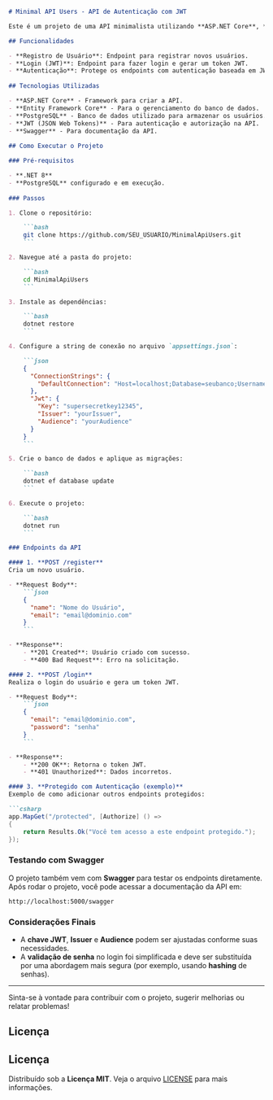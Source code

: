 ```markdown
# Minimal API Users - API de Autenticação com JWT

Este é um projeto de uma API minimalista utilizando **ASP.NET Core**, **Entity Framework** e **JWT Authentication** para gerenciar usuários e autenticação com tokens JWT.

## Funcionalidades

- **Registro de Usuário**: Endpoint para registrar novos usuários.
- **Login (JWT)**: Endpoint para fazer login e gerar um token JWT.
- **Autenticação**: Protege os endpoints com autenticação baseada em JWT.
  
## Tecnologias Utilizadas

- **ASP.NET Core** - Framework para criar a API.
- **Entity Framework Core** - Para o gerenciamento do banco de dados.
- **PostgreSQL** - Banco de dados utilizado para armazenar os usuários.
- **JWT (JSON Web Tokens)** - Para autenticação e autorização na API.
- **Swagger** - Para documentação da API.
  
## Como Executar o Projeto

### Pré-requisitos

- **.NET 8**
- **PostgreSQL** configurado e em execução.
  
### Passos

1. Clone o repositório:

    ```bash
    git clone https://github.com/SEU_USUARIO/MinimalApiUsers.git
    ```

2. Navegue até a pasta do projeto:

    ```bash
    cd MinimalApiUsers
    ```

3. Instale as dependências:

    ```bash
    dotnet restore
    ```

4. Configure a string de conexão no arquivo `appsettings.json`:

    ```json
    {
      "ConnectionStrings": {
        "DefaultConnection": "Host=localhost;Database=seubanco;Username=seuusuario;Password=suasenha"
      },
      "Jwt": {
        "Key": "supersecretkey12345", 
        "Issuer": "yourIssuer",
        "Audience": "yourAudience"
      }
    }
    ```

5. Crie o banco de dados e aplique as migrações:

    ```bash
    dotnet ef database update
    ```

6. Execute o projeto:

    ```bash
    dotnet run
    ```

### Endpoints da API

#### 1. **POST /register**
Cria um novo usuário.

- **Request Body**:
    ```json
    {
      "name": "Nome do Usuário",
      "email": "email@dominio.com"
    }
    ```

- **Response**:
    - **201 Created**: Usuário criado com sucesso.
    - **400 Bad Request**: Erro na solicitação.

#### 2. **POST /login**
Realiza o login do usuário e gera um token JWT.

- **Request Body**:
    ```json
    {
      "email": "email@dominio.com",
      "password": "senha"
    }
    ```

- **Response**:
    - **200 OK**: Retorna o token JWT.
    - **401 Unauthorized**: Dados incorretos.

#### 3. **Protegido com Autenticação (exemplo)**
Exemplo de como adicionar outros endpoints protegidos:

```csharp
app.MapGet("/protected", [Authorize] () =>
{
    return Results.Ok("Você tem acesso a este endpoint protegido.");
});
```

### Testando com Swagger

O projeto também vem com **Swagger** para testar os endpoints diretamente. Após rodar o projeto, você pode acessar a documentação da API em:

```
http://localhost:5000/swagger
```

### Considerações Finais

- A **chave JWT**, **Issuer** e **Audience** podem ser ajustadas conforme suas necessidades.
- A **validação de senha** no login foi simplificada e deve ser substituída por uma abordagem mais segura (por exemplo, usando **hashing** de senhas).
  
---

Sinta-se à vontade para contribuir com o projeto, sugerir melhorias ou relatar problemas!

## Licença

## Licença

Distribuído sob a **Licença MIT**. Veja o arquivo [LICENSE](LICENSE) para mais informações.
